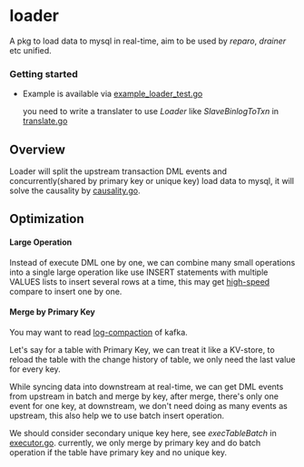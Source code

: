 loader
======

A pkg to load data to mysql in real-time, aim to be used by *reparo*, *drainer* etc unified.


### Getting started
- Example is available via [example_loader_test.go](./example_loader_test.go)

	you need to write a translater to use *Loader* like *SlaveBinlogToTxn* in [translate.go](./translate.go)


## Overview
Loader will split the upstream transaction DML events and concurrently(shared by primary key or unique key) load data to mysql, it will solve the causality by [causality.go](./causality.go).


## Optimization
#### Large Operation
Instead of execute DML one by one, we can combine many small operations into a single large operation like use INSERT statements with multiple VALUES lists to insert several rows at a time, this may get [high-speed](https://medium.com/@benmorel/high-speed-inserts-with-mysql-9d3dcd76f723) compare to insert one by one.

#### Merge by Primary Key
You may want to read [log-compaction](https://kafka.apache.org/documentation/#compaction) of kafka.

Let's say for a table with Primary Key, we can treat it like a KV-store, to reload the table with the change history of table, we only need the last value for every key. 

While syncing data into downstream at real-time, we can get DML events from upstream in batch and merge by key, after merge, there's only one event for one key, at downstream, we don't need doing as many events as upstream, this also help we to use batch insert operation.

 We should consider secondary unique key here, see *execTableBatch* in [executor.go](./executor.go). currently, we only merge by primary key and do batch operation if the table have primary key and no unique key.



